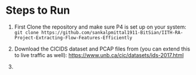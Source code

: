 # Steps to Run
1. First Clone the repository and make sure P4 is set up on your system:
```git clone https://github.com/sankalpmittal1911-BitSian/IITH-RA-Project-Extracting-Flow-Features-Efficiently```

2. Download the CICIDS dataset and PCAP files from (you can extend this to live traffic as well): https://www.unb.ca/cic/datasets/ids-2017.html


3. 

